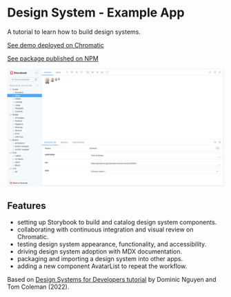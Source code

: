 # Design System - Example App

A tutorial to learn how to build design systems.

[See demo deployed on Chromatic](https://main--634fb5a44afef8aae1b84965.chromatic.com/)

[See package published on NPM](https://www.npmjs.com/package/@solygambas/learnstorybook-design-system)

<p align="center">
  <img src="https://github.com/solygambas/react-projects/raw/main/design-system/screenshot.png">
</p>

## Features

- setting up Storybook to build and catalog design system components.
- collaborating with continuous integration and visual review on Chromatic.
- testing design system appearance, functionality, and accessibility.
- driving design system adoption with MDX documentation.
- packaging and importing a design system into other apps.
- adding a new component AvatarList to repeat the workflow.

Based on [Design Systems for Developers tutorial](https://storybook.js.org/tutorials/design-systems-for-developers/) by Dominic Nguyen and Tom Coleman (2022).
